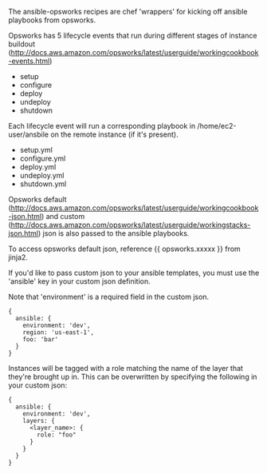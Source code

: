 The ansible-opsworks recipes are chef 'wrappers' for kicking off ansible playbooks from
opsworks.

Opsworks has 5 lifecycle events that run during different stages of
instance buildout (http://docs.aws.amazon.com/opsworks/latest/userguide/workingcookbook-events.html)

- setup
- configure
- deploy
- undeploy
- shutdown
 
Each lifecycle event will run a corresponding playbook in
/home/ec2-user/ansbile on the remote instance (if it's present).

- setup.yml
- configure.yml
- deploy.yml
- undeploy.yml
- shutdown.yml

Opsworks default
(http://docs.aws.amazon.com/opsworks/latest/userguide/workingcookbook-json.html)
and custom
(http://docs.aws.amazon.com/opsworks/latest/userguide/workingstacks-json.html)
json is also passed to the ansible playbooks.

To access opsworks default json, reference {{ opsworks.xxxxx }} from jinja2.

If you'd like to pass custom json to your ansible templates, you must
use the 'ansible' key in your custom json definition.  

Note that 'environment' is a required field in the custom json.

```
{ 
  ansible: {
    environment: 'dev',
    region: 'us-east-1',
    foo: 'bar'
  }
}
```

Instances will be tagged with a role matching the name of the
layer that they're brought up in. This can be overwritten by specifying
the following in your custom json:
```
{ 
  ansible: {
    environment: 'dev',
    layers: {
      <layer_name>: {
        role: "foo"
      }
    }
  }
}

```
